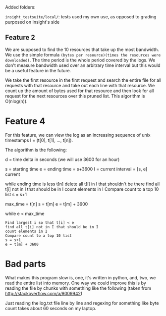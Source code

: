 Added folders:

`insight_testsuite/local/`: tests used my own use, as opposed to grading
purposed on Insight's side


## Feature 2

We are supposed to find the 10 resources that take up the most bandwidth. We
use the simple formula `(bytes per resource)(times the resources were
downloaded)`. The time period is the whole period covered by the logs. We
don't measure bandwidth used over an arbitrary time interval but this would be
a useful feature in the future.

We take the first resource in the first request and search the entire file for
all requests with that resource and take out each line with that resource. We
count up the amount of bytes used for that resource and then look for all
request for the next resources over this pruned list. This algorithm is
O(nlog(n)).

# Feature 4

For this feature, we can view the log as an increasing sequence of unix timestamps 
l = (t[0], t[1], ..., t[n]).

The algorithm is the following:

d = time delta in seconds (we will use 3600 for an hour)

s = starting time
e = ending time = s+3600
I = current interval = [s, e]
current 

while ending time is less t[n]
    delete all t[i] in I that shouldn't be there
    find all t[i] not in I that should be in I
    count elements in I
    Compare count to a top 10 list
    s = s+1

max_time = t[n]
s = t[m]
e = t[m] + 3600

while e < max_time
    
    Find largest i so that t[i] < e
    find all t[i] not in I that should be in I
    count elements in I
    Compare count to a top 10 list
    s = s+1
    e = t[m] + 3600


# Bad parts

What makes this program slow is, one, it's written in python, and, two, we
read the entire list into memory. One way we could improve this is by reading
the file by chunks with something like the following 
(taken from http://stackoverflow.com/a/8009942)

Just reading the log.txt file line by line and regexing for something like
byte count takes about 60 seconds on my laptop.
